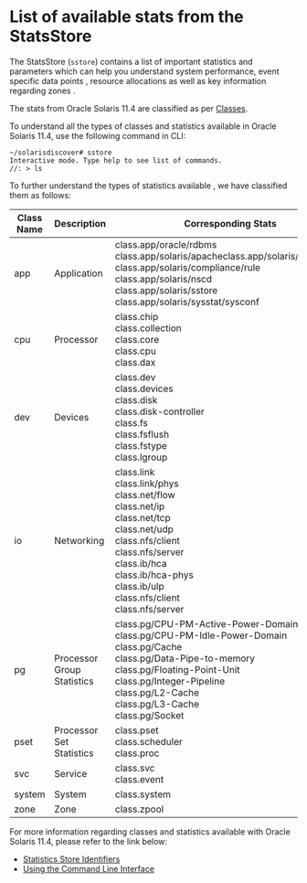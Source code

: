 # List of available stats from the StatsStore

The StatsStore (`sstore`) contains a list of important statistics and parameters which can help you understand system performance, event specific data points , resource allocations as well as key information regarding zones .

The stats from Oracle Solaris 11.4 are classified as per [Classes](https://docs.oracle.com/cd/E37838_01/html/E56520/ssids.html#SSTORssidstructure).

To understand all the types of classes and statistics available in Oracle Solaris 11.4, use the following command in CLI:

```
~/solarisdiscover# sstore
Interactive mode. Type help to see list of commands.
//: > ls
```

To further understand the types of statistics available , we have classified them as follows:

| Class Name | Description                | Corresponding Stats                                          |
| ---------- | -------------------------- | ------------------------------------------------------------ |
| app        | Application                | class.app/oracle/rdbms<br />class.app/solaris/apacheclass.app/solaris/audit/class <br />class.app/solaris/compliance/rule<br />class.app/solaris/nscd<br />class.app/solaris/sstore<br />class.app/solaris/sysstat/sysconf |
| cpu        | Processor                  | class.chip<br />class.collection<br />class.core<br />class.cpu<br />class.dax |
| dev        | Devices                    | class.dev<br />class.devices<br />class.disk<br />class.disk-controller<br />class.fs<br/>class.fsflush<br />class.fstype<br />class.lgroup |
| io         | Networking                 | class.link<br />class.link/phys<br />class.net/flow<br />class.net/ip<br />class.net/tcp<br />class.net/udp<br />class.nfs/client<br />class.nfs/server<br />class.ib/hca<br />class.ib/hca-phys<br />class.ib/ulp<br />class.nfs/client<br />class.nfs/server |
| pg         | Processor Group Statistics | class.pg/CPU-PM-Active-Power-Domain<br />class.pg/CPU-PM-Idle-Power-Domain<br />class.pg/Cache<br />class.pg/Data-Pipe-to-memory<br />class.pg/Floating-Point-Unit<br />class.pg/Integer-Pipeline<br />class.pg/L2-Cache<br />class.pg/L3-Cache<br />class.pg/Socket<br /> |
| pset       | Processor Set Statistics   | class.pset<br />class.scheduler<br />class.proc              |
| svc        | Service                    | class.svc<br />class.event                                   |
| system     | System                     | class.system                                                 |
| zone       | Zone                       | class.zpool                                                  |

For more information regarding classes and statistics available with Oracle Solaris 11.4, please refer to the link below:

- [Statistics Store Identifiers](https://docs.oracle.com/cd/E37838_01/html/E56520/ssids.html#SSTORssidstructure)
- [Using the Command Line Interface](https://docs.oracle.com/cd/E37838_01/html/E56520/sstorconsume.html#scrolltoc)

